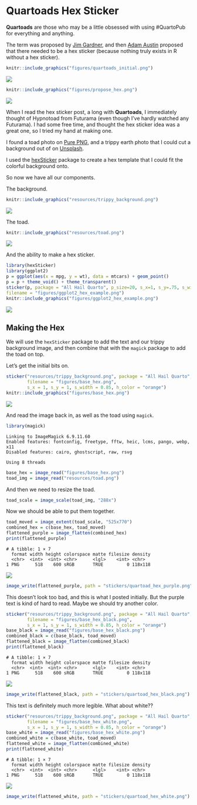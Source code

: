 Quartoads Hex Sticker
================

**Quartoads** are those who may be a little obsessed with using
#QuartoPub for everything and anything.

The term was proposed by [Jim Gardner](https://fosstodon.org/@jimgar),
and then [Adam Austin](https://fosstodon.org/@ataustin) proposed that
there needed to be a hex sticker (because nothing truly exists in R
without a hex sticker).

``` r
knitr::include_graphics("figures/quartoads_initial.png")
```

![](figures/quartoads_initial.png)

``` r
knitr::include_graphics("figures/propose_hex.png")
```

![](figures/propose_hex.png)

When I read the hex sticker post, a long with **Quartoads**, I
immediately thought of Hypnotoad from Futurama (even though I’ve hardly
watched any Futurama). I had some free time, and thought the hex sticker
idea was a great one, so I tried my hand at making one.

I found a toad photo on [Pure
PNG](https://purepng.com/photo/511/animals-brown-toad), and a trippy
earth photo that I could cut a background out of on
[Unsplash](https://unsplash.com/photos/fazB8Al_LnE).

I used the [hexSticker](https://github.com/GuangchuangYu/hexSticker)
package to create a hex template that I could fit the colorful
background onto.

So now we have all our components.

The background.

``` r
knitr::include_graphics("resources/trippy_background.png")
```

![](resources/trippy_background.png)

The toad.

``` r
knitr::include_graphics("resources/toad.png")
```

![](resources/toad.png)

And the ability to make a hex sticker.

``` r
library(hexSticker)
library(ggplot2)
p = ggplot(aes(x = mpg, y = wt), data = mtcars) + geom_point()
p = p + theme_void() + theme_transparent()
sticker(p, package = "All Hail Quarto", p_size=20, s_x=1, s_y=.75, s_width=1.3, s_height=1,
filename = "figures/ggplot2_hex_example.png")
knitr::include_graphics("figures/ggplot2_hex_example.png")
```

![](figures/ggplot2_hex_example.png)

## Making the Hex

We will use the `hexSticker` package to add the text and our trippy
background image, and then combine that with the `magick` package to add
the toad on top.

Let’s get the initial bits on.

``` r
sticker("resources/trippy_background.png", package = "All Hail Quarto", p_size = 16, p_color = "purple", 
        filename = "figures/base_hex.png", 
        s_x = 1, s_y = 1, s_width = 0.85, h_color = "orange")
knitr::include_graphics("figures/base_hex.png")
```

![](figures/base_hex.png)

And read the image back in, as well as the toad using `magick`.

``` r
library(magick)
```

    Linking to ImageMagick 6.9.11.60
    Enabled features: fontconfig, freetype, fftw, heic, lcms, pango, webp, x11
    Disabled features: cairo, ghostscript, raw, rsvg

    Using 8 threads

``` r
base_hex = image_read("figures/base_hex.png")
toad_img = image_read("resources/toad.png")
```

And then we need to resize the toad.

``` r
toad_scale = image_scale(toad_img, "288x")
```

Now we should be able to put them together.

``` r
toad_moved = image_extent(toad_scale, "525x770")
combined_hex = c(base_hex, toad_moved)
flattened_purple = image_flatten(combined_hex)
print(flattened_purple)
```

    # A tibble: 1 × 7
      format width height colorspace matte filesize density
      <chr>  <int>  <int> <chr>      <lgl>    <int> <chr>  
    1 PNG      518    600 sRGB       TRUE         0 118x118

![](readme.markdown_github_files/figure-markdown_github/combine_toad_hex-1.png)

``` r
image_write(flattened_purple, path = "stickers/quartoad_hex_purple.png")
```

This doesn’t look too bad, and this is what I posted initially. But the
purple text is kind of hard to read. Maybe we should try another color.

``` r
sticker("resources/trippy_background.png", package = "All Hail Quarto", p_size = 16, p_color = "black", 
        filename = "figures/base_hex_black.png", 
        s_x = 1, s_y = 1, s_width = 0.85, h_color = "orange")
base_black = image_read("figures/base_hex_black.png")
combined_black = c(base_black, toad_moved)
flattened_black = image_flatten(combined_black)
print(flattened_black)
```

    # A tibble: 1 × 7
      format width height colorspace matte filesize density
      <chr>  <int>  <int> <chr>      <lgl>    <int> <chr>  
    1 PNG      518    600 sRGB       TRUE         0 118x118

![](readme.markdown_github_files/figure-markdown_github/black_text-1.png)

``` r
image_write(flattened_black, path = "stickers/quartoad_hex_black.png")
```

This text is definitely much more legible. What about white??

``` r
sticker("resources/trippy_background.png", package = "All Hail Quarto", p_size = 16, p_color = "white", 
        filename = "figures/base_hex_white.png", 
        s_x = 1, s_y = 1, s_width = 0.85, h_color = "orange")
base_white = image_read("figures/base_hex_white.png")
combined_white = c(base_white, toad_moved)
flattened_white = image_flatten(combined_white)
print(flattened_white)
```

    # A tibble: 1 × 7
      format width height colorspace matte filesize density
      <chr>  <int>  <int> <chr>      <lgl>    <int> <chr>  
    1 PNG      518    600 sRGB       TRUE         0 118x118

![](readme.markdown_github_files/figure-markdown_github/white_text-1.png)

``` r
image_write(flattened_white, path = "stickers/quartoad_hex_white.png")
```
